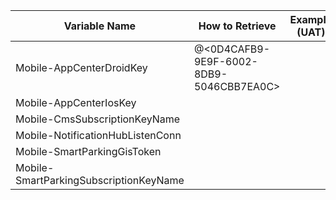 
|Variable Name| How to Retrieve | Example (UAT)| Pipelines Using |
|--|--|--|--|
|Mobile-AppCenterDroidKey| @<0D4CAFB9-9E9F-6002-8DB9-5046CBB7EA0C>  |||
|Mobile-AppCenterIosKey||||
|Mobile-CmsSubscriptionKeyName||||
|Mobile-NotificationHubListenConn||||
|Mobile-SmartParkingGisToken||||
|Mobile-SmartParkingSubscriptionKeyName||||

